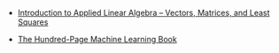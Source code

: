 
- [Introduction to Applied Linear Algebra – Vectors, Matrices, and Least Squares](http://vmls-book.stanford.edu/)

- [The Hundred-Page Machine Learning Book](http://themlbook.com/wiki/doku.php)

